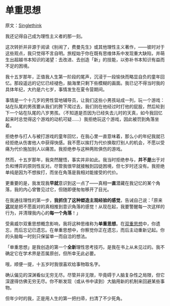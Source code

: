 # 单重思想

原文：[Singlethink](https://www.readthesequences.com/Singlethink)

我还记得自己成为理性主义者的那一刻。

这次转折并非源于阅读《别闹了，费曼先生》或其他理性主义著作，——彼时对于这些观点，我只觉得不言自明。旅程始于你在既有思维体系中发现重大缺陷，并萌生出超越书本知识的渴望：去改进、去创造「新」的技能，以弥补书本知识有益而不足的困境。

我十五岁那年，正值我人生第一阶段的尾声，沉浸于一段愉快而略显自负的童年回忆。那段遥远的记忆已经褪色，脑海里只剩下些模糊的画面。我已记不得当时我的具体年纪，大约是六七岁，事情发生在夏令营期间。

事情是一个十几岁的男性营地辅导员，让我们这些小男孩站成一列，玩一个游戏：站在队尾的男孩要从我们的胯下爬过去，我们则在他经过时打他的屁股，然后轮到下一个站在队尾的八岁男孩。（不知道是否因为已经失去儿时的天真，如今我回忆起来时总觉得这个游戏的动机可疑……）我拒绝玩这个游戏，因此被罚到角落坐着。

拒绝参与打人与被打游戏的童年回忆，在我心里一直意味着，那么小的年纪我就已经拒绝从伤害他人中获得快感。我不愿以挨打为代价换取打别人的机会，不愿以受痛为代价施加别人以痛苦。我拒绝参与这种两败俱伤的游戏。

然而，十五岁那年，我突然醒悟，事实并非如此。我当时拒绝参与，**并不是**出于对负和博弈的原则性反对。尽管我很早就接触到囚徒困境，但七岁时还没有。我拒绝单纯是因为不想挨打，而坐在角落是我相对能接受的代价。

更重要的是，我发现我**早就**意识到这一点了——真相**一直**潜藏在我记忆的某个角落，我的内心曾瞥见过它，但随即便匆匆移开了目光。

在我通往理性的第一步，**我抓住了这种塑造主观经验的感觉**，告诫自己说：「原来**这**就是把不愿面对的真相推到意识角落的感觉！从现在起，我要警醒每一次这样的行为，并清理我内心的**每一个角落**！」

受奥威尔双重思想概念影响，我将这种思维称为**单重思想**。在[双重思想](https://www.readthesequences.com/Doublethink-Choosing-To-Be-Biased)中，你遗忘，而后忘记已遗忘。在单重思想中，你察觉你正在遗忘，而后主动重新记起。你的头脑每一时刻只保留单一而自洽的想法。

「单重思想」是我创造的第一个**全新**理性思考技巧，是我在书上从未见过的。我不确定它在学术界是否属原创，但所幸无此必要。

哦，顺便一提，十五岁时我很喜欢给事物取名字。

确认偏见的深渊看似无穷无尽。尽管并非无限，毕竟碍于人脑复杂性之局限，但它深邃得仿佛无穷无尽。你不断发现（或从书中读到）大脑用新的机制来回避某些事物。

但年少时的我，正是用人生的第一把扫帚，扫清了不少死角。